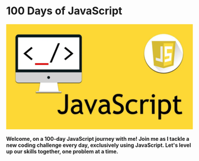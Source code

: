 # 100 Days of JavaScript

![alt text](Free-Courses-to-learn-JavaScript.webp)

**Welcome, on a 100-day JavaScript journey with me! Join me as I tackle a new coding challenge every day, exclusively using JavaScript. Let's level up our skills together, one problem at a time.**
